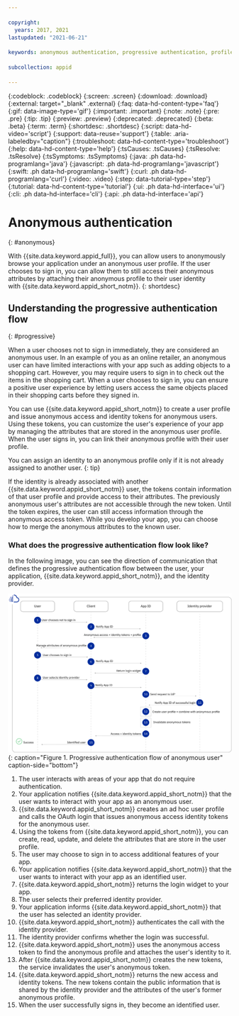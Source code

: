 ```yaml
---

copyright:
  years: 2017, 2021
lastupdated: "2021-06-21"

keywords: anonymous authentication, progressive authentication, profile, user profile, authorization, sign in, secure app, identity provider, authorization

subcollection: appid

---
```


{:codeblock: .codeblock}
{:screen: .screen}
{:download: .download}
{:external: target="_blank" .external}
{:faq: data-hd-content-type='faq'}
{:gif: data-image-type='gif'}
{:important: .important}
{:note: .note}
{:pre: .pre}
{:tip: .tip}
{:preview: .preview}
{:deprecated: .deprecated}
{:beta: .beta}
{:term: .term}
{:shortdesc: .shortdesc}
{:script: data-hd-video='script'}
{:support: data-reuse='support'}
{:table: .aria-labeledby="caption"}
{:troubleshoot: data-hd-content-type='troubleshoot'}
{:help: data-hd-content-type='help'}
{:tsCauses: .tsCauses}
{:tsResolve: .tsResolve}
{:tsSymptoms: .tsSymptoms}
{:java: .ph data-hd-programlang='java'}
{:javascript: .ph data-hd-programlang='javascript'}
{:swift: .ph data-hd-programlang='swift'}
{:curl: .ph data-hd-programlang='curl'}
{:video: .video}
{:step: data-tutorial-type='step'}
{:tutorial: data-hd-content-type='tutorial'}
{:ui: .ph data-hd-interface='ui'}
{:cli: .ph data-hd-interface='cli'}
{:api: .ph data-hd-interface='api'}

# Anonymous authentication
{: #anonymous}

With {{site.data.keyword.appid_full}}, you can allow users to anonymously browse your application under an anonymous user profile. If the user chooses to sign in, you can allow them to still access their anonymous attributes by attaching their anonymous profile to their user identity with {{site.data.keyword.appid_short_notm}}.
{: shortdesc}

## Understanding the progressive authentication flow
{: #progressive}

When a user chooses not to sign in immediately, they are considered an anonymous user. In an example of you as an online retailer, an anonymous user can have limited interactions with your app such as adding objects to a shopping cart. However, you may require users to sign in to check out the items in the shopping cart. When a user chooses to sign in, you can ensure a positive user experience by letting users access the same objects placed in their shopping carts before they signed in. 

You can use {{site.data.keyword.appid_short_notm}} to create a user profile and issue anonymous access and identity tokens for anonymous users. Using these tokens, you can customize the user's experience of your app by managing the attributes that are stored in the anonymous user profile. When the user signs in, you can link their anonymous profile with their user profile. 

You can assign an identity to an anonymous profile only if it is not already assigned to another user.
{: tip}

If the identity is already associated with another {{site.data.keyword.appid_short_notm}} user, the tokens contain information of that user profile and provide access to their attributes. The previously anonymous user's attributes are not accessible through the new token. Until the token expires, the user can still access information through the anonymous access token. While you develop your app, you can choose how to merge the anonymous attributes to the known user.

### What does the progressive authentication flow look like? 

In the following image, you can see the direction of communication that defines the progressive authentication flow between the user, your application, {{site.data.keyword.appid_short_notm}}, and the identity provider.

![The path to becoming an identified user when they start as anonymous](images/auth-anon-user.svg){: caption="Figure 1. Progressive authentication flow of anonymous user" caption-side="bottom"}

1. The user interacts with areas of your app that do not require authentication. 
2. Your application notifies {{site.data.keyword.appid_short_notm}} that the user wants to interact with your app as an anonymous user. 
3. {{site.data.keyword.appid_short_notm}} creates an ad hoc user profile and calls the OAuth login that issues anonymous access identity tokens for the anonymous user. 
4. Using the tokens from {{site.data.keyword.appid_short_notm}}, you can create, read, update, and delete the attributes that are store in the user profile. 
5. The user may choose to sign in to access additional features of your app.
6. Your application notifies {{site.data.keyword.appid_short_notm}} that the user wants to interact with your app as an identified user. 
7. {{site.data.keyword.appid_short_notm}} returns the login widget to your app. 
8. The user selects their preferred identity provider. 
9. Your application informs {{site.data.keyword.appid_short_notm}} that the user has selected an identity provider.
10. {{site.data.keyword.appid_short_notm}} authenticates the call with the identity provider. 
11. The identity provider confirms whether the login was successful. 
12. {{site.data.keyword.appid_short_notm}} uses the anonymous access token to find the anonymous profile and attaches the user's identity to it.
13. After {{site.data.keyword.appid_short_notm}} creates the new tokens, the service invalidates the user's anonymous token. 
14. {{site.data.keyword.appid_short_notm}} returns the new access and identity tokens. The new tokens contain the public information that is shared by the identity provider and the attributes of the user's former anonymous profile. 
15. When the user successfully signs in, they become an identified user. 
